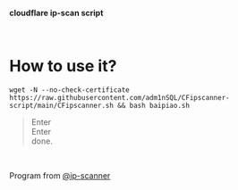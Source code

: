 **cloudflare ip-scan script**  

</br>  

How to use it?
=================================================================================================================================
    wget -N --no-check-certificate https://raw.githubusercontent.com/adm1nSQL/CFipscanner-script/main/CFipscanner.sh && bash baipiao.sh
  


  
  > Enter  
  > Enter  
  done.
  
</br> 

Program from [@ip-scanner](https://github.com/ip-scanner/cloudflare)
